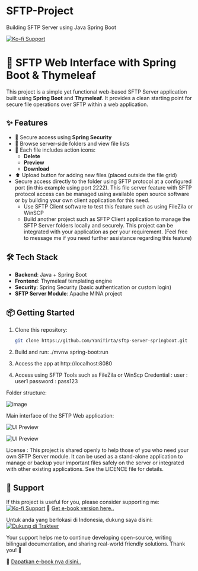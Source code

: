 # SFTP-Project
Building SFTP Server using Java Spring Boot

[![Ko-fi Support](https://img.shields.io/badge/☕%20Buy%20me%20a%20coffee-ytirta-orange?logo=ko-fi&style=flat)](https://ko-fi.com/ytirta)


# 📁 SFTP Web Interface with Spring Boot & Thymeleaf

This project is a simple yet functional web-based SFTP Server application built using **Spring Boot** and **Thymeleaf**. It provides a clean starting point for secure file operations over SFTP within a web application.

## ✨ Features

- 🔐 Secure access using **Spring Security**
- 📂 Browse server-side folders and view file lists
- 📄 Each file includes action icons:
  - **Delete**
  - **Preview**
  - **Download**
- ⬆️ Upload button for adding new files (placed outside the file grid)
- Secure access directly to the folder using SFTP protocol at a configured port (in this example using port 2222). This file server feature with SFTP protocol access can be managed using available open source software or by building your own client application for this need.
  - Use SFTP Client software to test this feature such as using FileZila or WinSCP
  - Build another project such as SFTP Client application to manage the SFTP Server folders locally and securely. This project can be integrated with your application as per your requirement. (Feel free to message me if you need further assistance regarding this feature)

## 🛠️ Tech Stack

- **Backend**: Java + Spring Boot
- **Frontend**: Thymeleaf templating engine
- **Security**: Spring Security (basic authentication or custom login)
- **SFTP Server Module**: Apache MINA project

## 📦 Getting Started

1. Clone this repository:

   ```bash
   git clone https://github.com/YaniTirta/sftp-server-springboot.git

2. Build and run:
   ./mvnw spring-boot:run
   
3. Access the app at http://localhost:8080
4. Access using SFTP Tools such as FileZila or WinScp
   Credential :
     user      : user1
     password  : pass123

Folder structure: 

![image](https://github.com/user-attachments/assets/ce821bd3-4d94-44a5-b34d-3c40d39a849e)

Main interface of the SFTP Web application:

![UI Preview](screenshot/login-screen.png)

![UI Preview](screenshot/main-interface.png)



License :
This project is shared openly to help those of you who need your own SFTP Server module. It can be used as a stand-alone application to manage or backup your important files safely on the server or integrated with other existing applications.
See the LICENCE file for details.




## 🙌 Support 

If this project is useful for you, please consider supporting me: 
[![Ko-fi Support](https://img.shields.io/badge/☕%20Buy%20me%20a%20coffee-ytirta-orange?logo=ko-fi&style=flat)](https://ko-fi.com/ytirta)
📘 [Get e-book version here.. ](https://lynk.id/ytirta/zg5e01eg313j)

Untuk anda yang berlokasi di Indonesia, dukung saya disini:
[![Dukung di Trakteer](https://img.shields.io/badge/Dukung%20di-Trakteer-red?style=flat)](https://trakteer.id/ytirta)

Your support helps me to continue developing open-source, writing bilingual documentation, and sharing real-world friendly solutions. Thank you! 🙏

📘 [Dapatkan e-book nya disini.. ](https://lynk.id/ytirta/o1054g1w0ypq)


